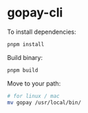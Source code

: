 # gopay-cli

To install dependencies:

```bash
pnpm install
```

Build binary:

```bash
pnpm build
```

Move to your path:

```bash
# for linux / mac
mv gopay /usr/local/bin/
```